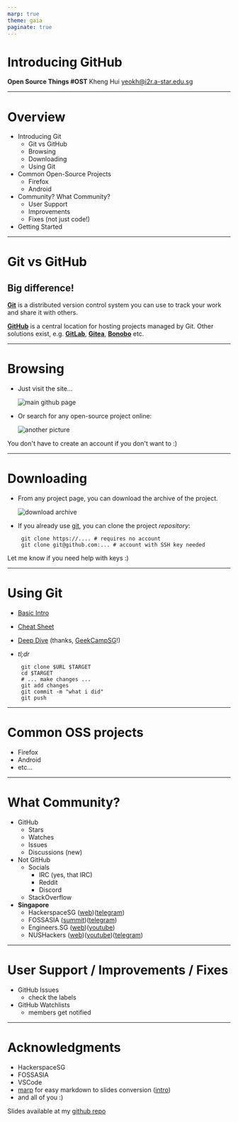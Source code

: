 ```yaml
---
marp: true
theme: gaia
paginate: true
---
```


# Introducing GitHub
**Open Source Things #OST**
Kheng Hui <yeokh@i2r.a-star.edu.sg>


---
# Overview

 - Introducing Git
   - Git vs GitHub
   - Browsing
   - Downloading
   - Using Git
 - Common Open-Source Projects
   - Firefox
   - Android
 - Community? What Community?
   - User Support
   - Improvements
   - Fixes (not just code!)
 - Getting Started

---

# Git vs GitHub

## Big difference!

**[Git][gitscm]** is a distributed version control system you can use to track your work and share it with others.

**[GitHub][github]** is a central location for hosting projects managed by Git. Other solutions exist, e.g. **[GitLab][gitlab]**, **[Gitea][gitea]**, **[Bonobo][bonobo]** etc.

[gitscm]: https://git-scm.com/
[github]: https://github.com/
[gitlab]: https://gitlab.com/
[gitea]: https://gitea.io/
[bonobo]: https://bonobogitserver.com/

---
# Browsing

 - Just visit the site... 

    ![main github page][pic1]

 - Or search for any open-source project online:

    ![another picture][pic2]

[pic1]: img/01-github.png
[pic2]: img/02-foxmob.png

You don't have to create an account if you don't want to :)

---
# Downloading

 - From any project page, you can download the archive of the project.

   ![download archive][pic3]

 - If you already use [git][gitscm], you can clone the project *repository*:

        git clone https://.... # requires no account
        git clone git@github.com:... # account with SSH key needed

Let me know if you need help with keys :)

[pic3]: img/03-dlcode.png
---
# Using Git

 - [Basic Intro][gitintro]
 - [Cheat Sheet][gitcheat]
 - [Deep Dive][gkrrich] (thanks, [GeekCampSG][geeksg]!)
 - *tl;dr*

        git clone $URL $TARGET
        cd $TARGET
        # ... make changes ...
        git add changes
        git commit -m "what i did"
        git push

[gitintro]: https://docs.github.com/en/get-started/using-git/about-git
[gitcheat]: https://education.github.com/git-cheat-sheet-education.pdf
[gkrrich]: https://youtu.be/fRw49EbP2vs?t=1h57m45s
[geeksg]: https://geekcamp.sg/

---
# Common OSS projects

 - Firefox
 - Android
 - etc...
---
# What Community?

 - GitHub
   - Stars
   - Watches
   - Issues
   - Discussions (new)
 - Not GitHub
   - Socials
     - IRC (yes, that IRC)
     - Reddit
     - Discord 
   - StackOverflow
 - **Singapore**
   - HackerspaceSG ([web][hsgweb])([telegram][hsgtele])
   - FOSSASIA ([summit][faconf])([telegram][fatele])
   - Engineers.SG ([web][esgweb])([youtube][esgvid])
   - NUSHackers ([web][nhweb])([youtube][nhvid])([telegram][nhtele])


[hsgweb]: https://hackerspace.sg/
[hsgtele]: https://t.me/HackerspaceSG
[faconf]: https://summit.fossasia.org
[fatele]: https://t.me/fossasiasg
[esgweb]: https://engineers.sg/
[esgvid]: https://youtube.com/c/engineerssg
[nhweb]: https://www.nushackers.org/
[nhvid]: https://www.youtube.com/channel/UCMIhkYwOTSDh-7k7yv7aERg
[nhtele]: https://t.me/nushackers_chat

---
# User Support / Improvements / Fixes

- GitHub Issues
  - check the labels
- GitHub Watchlists
  - members get notified

---
# Acknowledgments

- HackerspaceSG
- FOSSASIA
- VSCode
- [marp][marp] for easy markdown to slides conversion ([intro][marpintro])
- and all of you :)

Slides available at my [github repo][mygh]

[marp]: https://marp.app/
[marpintro]: https://levelup.gitconnected.com/creating-professional-presentation-from-markdown-975c65211359
[mygh]: https://github.com/i2r-yeokh/osstalks/
